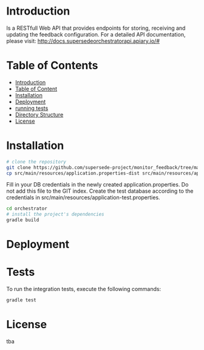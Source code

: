 
# Introduction

Is a RESTfull Web API that provides endpoints for storing, receiving and updating the feedback configuration.
For a detailed API documentation, please visit: http://docs.supersedeorchestratorapi.apiary.io/#

# Table of Contents

- [Introduction](#introduction)
- [Table of Content](#table-of-content)
- [Installation](#installation)
- [Deployment](#deployment)
- [running tests](#tests)
- [Directory Structure](#directory-structure)
- [License](#license)

# Installation

```bash
# clone the repository
git clone https://github.com/supersede-project/monitor_feedback/tree/master/orchestrator
cp src/main/resources/application.properties-dist src/main/resources/application.properties
```

Fill in your DB credentials in the newly created application.properties. Do not add this file to the GIT index. 
Create the test database according to the credentials in src/main/resources/application-test.properties.

```bash
cd orchestrator
# install the project's dependencies
gradle build
```

# Deployment



# Tests

To run the integration tests, execute the following commands:

```bash
gradle test
```

# License

tba
